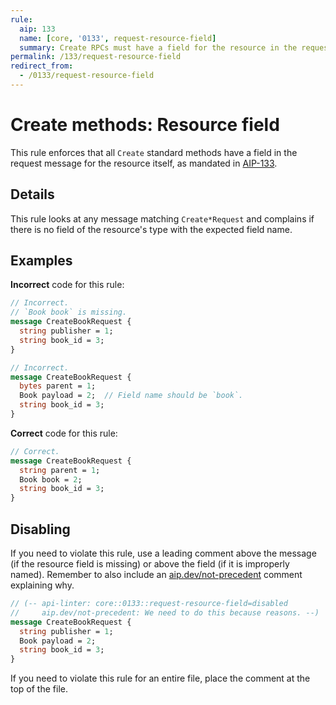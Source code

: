 ```yaml
---
rule:
  aip: 133
  name: [core, '0133', request-resource-field]
  summary: Create RPCs must have a field for the resource in the request.
permalink: /133/request-resource-field
redirect_from:
  - /0133/request-resource-field
---
```


# Create methods: Resource field

This rule enforces that all `Create` standard methods have a field in the
request message for the resource itself, as mandated in [AIP-133][].

## Details

This rule looks at any message matching `Create*Request` and complains if there
is no field of the resource's type with the expected field name.

## Examples

**Incorrect** code for this rule:

```proto
// Incorrect.
// `Book book` is missing.
message CreateBookRequest {
  string publisher = 1;
  string book_id = 3;
}
```

```proto
// Incorrect.
message CreateBookRequest {
  bytes parent = 1;
  Book payload = 2;  // Field name should be `book`.
  string book_id = 3;
}
```

**Correct** code for this rule:

```proto
// Correct.
message CreateBookRequest {
  string parent = 1;
  Book book = 2;
  string book_id = 3;
}
```

## Disabling

If you need to violate this rule, use a leading comment above the message (if
the resource field is missing) or above the field (if it is improperly named).
Remember to also include an [aip.dev/not-precedent][] comment explaining why.

```proto
// (-- api-linter: core::0133::request-resource-field=disabled
//     aip.dev/not-precedent: We need to do this because reasons. --)
message CreateBookRequest {
  string publisher = 1;
  Book payload = 2;
  string book_id = 3;
}
```

If you need to violate this rule for an entire file, place the comment at the
top of the file.

[aip-133]: https://aip.dev/133
[aip.dev/not-precedent]: https://aip.dev/not-precedent
